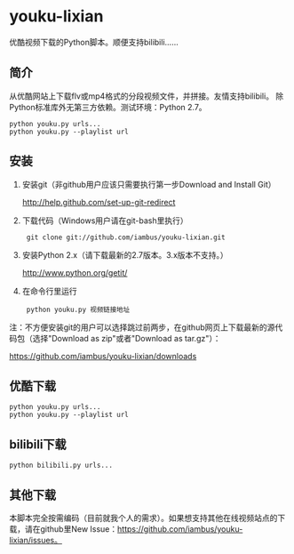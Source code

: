youku-lixian
=============
优酷视频下载的Python脚本。顺便支持bilibili……

简介
----
从优酷网站上下载flv或mp4格式的分段视频文件，并拼接。友情支持bilibili。
除Python标准库外无第三方依赖。测试环境：Python 2.7。

	python youku.py urls...
	python youku.py --playlist url

安装
----

1. 安装git（非github用户应该只需要执行第一步Download and Install Git）

      http://help.github.com/set-up-git-redirect

2. 下载代码（Windows用户请在git-bash里执行）

        git clone git://github.com/iambus/youku-lixian.git

3. 安装Python 2.x（请下载最新的2.7版本。3.x版本不支持。）

      http://www.python.org/getit/

4. 在命令行里运行

        python youku.py 视频链接地址

注：不方便安装git的用户可以选择跳过前两步，在github网页上下载最新的源代码包（选择"Download as zip"或者"Download as tar.gz"）：

https://github.com/iambus/youku-lixian/downloads

优酷下载
--------

	python youku.py urls...
	python youku.py --playlist url

bilibili下载
------------

	python bilibili.py urls...

其他下载
--------

本脚本完全按需编码（目前就我个人的需求）。如果想支持其他在线视频站点的下载，请在github里New Issue：https://github.com/iambus/youku-lixian/issues。


